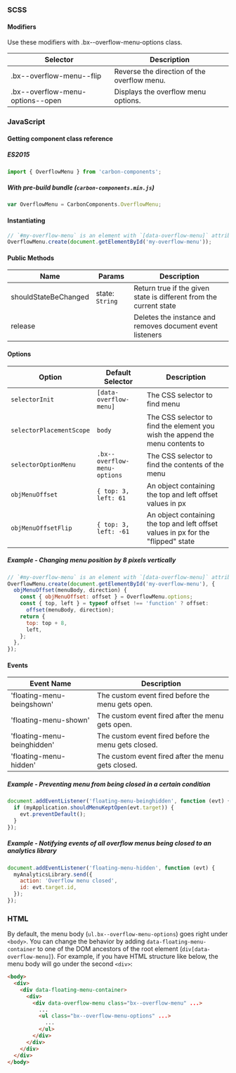 ### SCSS

#### Modifiers

Use these modifiers with .bx--overflow-menu-options class.

| Selector                         | Description                        |
|----------------------------------|------------------------------------|
| .bx--overflow-menu--flip  | Reverse the direction of the overflow menu. |
| .bx--overflow-menu-options--open | Displays the overflow menu options. |

### JavaScript

#### Getting component class reference

##### ES2015

```javascript
import { OverflowMenu } from 'carbon-components';
```

##### With pre-build bundle (`carbon-components.min.js`)

```javascript
var OverflowMenu = CarbonComponents.OverflowMenu;
```

#### Instantiating

```javascript
// `#my-overflow-menu` is an element with `[data-overflow-menu]` attribute
OverflowMenu.create(document.getElementById('my-overflow-menu'));
```

#### Public Methods

| Name                 | Params          | Description                                                        |
|----------------------|-----------------|--------------------------------------------------------------------|
| shouldStateBeChanged | state: `String` | Return true if the given state is different from the current state |
| release              |                 | Deletes the instance and removes document event listeners          |

#### Options

| Option                   | Default Selector                | Description                                                                            |
|--------------------------|---------------------------------|----------------------------------------------------------------------------------------|
| `selectorInit`           | `[data-overflow-menu]`                   | The CSS selector to find menu
| `selectorPlacementScope`           | `body`                | The CSS selector to find the element you wish the append the menu contents to
| `selectorOptionMenu`        | `.bx--overflow-menu-options`             | The CSS selector to find the contents of the menu
| `objMenuOffset`    | `{ top: 3, left: 61`        | An object containing the top and left offset values in px
| `objMenuOffsetFlip`    | `{ top: 3, left: -61`        | An object containing the top and left offset values in px for the "flipped" state

##### Example - Changing menu position by 8 pixels vertically

```javascript
// `#my-overflow-menu` is an element with `[data-overflow-menu]` attribute
OverflowMenu.create(document.getElementById('my-overflow-menu'), {
  objMenuOffset(menuBody, direction) {
    const { objMenuOffset: offset } = OverflowMenu.options;
    const { top, left } = typeof offset !== 'function' ? offset:
      offset(menuBody, direction);
    return {
      top: top + 8,
      left,
    };
  },
});
```

#### Events

| Event Name                  | Description                                         |
|-----------------------------|-----------------------------------------------------|
| 'floating-menu-beingshown'  | The custom event fired before the menu gets open.   |
| 'floating-menu-shown'       | The custom event fired after the menu gets open.    |
| 'floating-menu-beinghidden' | The custom event fired before the menu gets closed. |
| 'floating-menu-hidden'      | The custom event fired after the menu gets closed.  |

##### Example - Preventing menu from being closed in a certain condition

```javascript
document.addEventListener('floating-menu-beinghidden', function (evt) {
  if (myApplication.shouldMenuKeptOpen(evt.target)) {
    evt.preventDefault();
  }
});
```

##### Example - Notifying events of all overflow menus being closed to an analytics library

```javascript
document.addEventListener('floating-menu-hidden', function (evt) {
  myAnalyticsLibrary.send({
    action: 'Overflow menu closed',
    id: evt.target.id,
  });
});
```

### HTML

By default, the menu body (`ul.bx--overflow-menu-options`) goes right under `<body>`. You can change the behavior by adding `data-floating-menu-container` to one of the DOM ancestors of the root element (`div[data-overflow-menu]`). For example, if you have HTML structure like below, the menu body will go under the second `<div>`:

```html
<body>
  <div>
    <div data-floating-menu-container>
      <div>
        <div data-overflow-menu class="bx--overflow-menu" ...>
          ...
          <ul class="bx--overflow-menu-options" ...>
            ...
          </ul>
        </div>
      </div>
    </div>
  </div>
</body>
```
